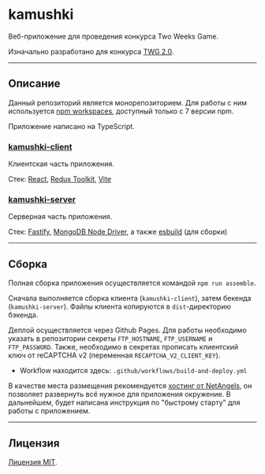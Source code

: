 # kamushki

Веб-приложение для проведения конкурса Two Weeks Game.

Изначально разработано для конкурса [TWG 2.0](https://20.twg.host).

---

## Описание

Данный репозиторий является монорепозиторием. Для работы с ним используется [npm workspaces](https://docs.npmjs.com/cli/v7/using-npm/workspaces), доступный только с 7 версии npm.

Приложение написано на TypeScript.

### [kamushki-client](packages/client)

Клиентская часть приложения.

Стек: [React](https://reactjs.org), [Redux Toolkit](https://redux-toolkit.js.org), [Vite](https://vitejs.dev)

### [kamushki-server](packages/server)

Серверная часть приложения.

Стек: [Fastify](https://www.fastify.io), [MongoDB Node Driver](https://docs.mongodb.com/drivers/node/current/), а также [esbuild](https://esbuild.github.io) (для сборки)

---

## Сборка

Полная сборка приложения осуществляется командой `npm run assemble`.

Сначала выполняется сборка клиента (`kamushki-client`), затем бекенда (`kamushki-server`). Файлы клиента копируются в `dist`-директорию бэкенда.

Деплой осуществляется через Github Pages. Для работы необходимо указать в репозитории секреты `FTP_HOSTNAME`, `FTP_USERNAME` и `FTP_PASSWORD`. Также, необходимо в секретах прописать клиентский ключ от reCAPTCHA v2 (переменная `RECAPTCHA_V2_CLIENT_KEY`).

-   Workflow находится здесь: `.github/workflows/build-and-deploy.yml`

В качестве места размещения рекомендуется [хостинг от NetAngels](https://www.netangels.ru/hosting/?p_ref=u71045), он позволяет развернуть всё нужное для приложения окружение. В дальнейшем, будет написана инструкция по "быстрому старту" для работы с приложением.

---

## Лицензия

[Лицензия MIT](LICENSE.txt).
